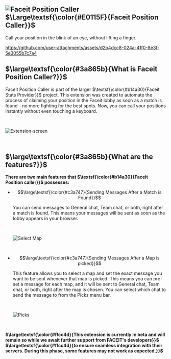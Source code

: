 ##  ![Faceit Position Caller](https://github.com/user-attachments/assets/c2ea1d2b-ac3e-408d-b017-dbe65a942a5e) $\Large\textsf{\color{#E0115F}{Faceit Position Caller}}$
Call your position in the blink of an eye, without lifting a finger. <br>

https://github.com/user-attachments/assets/d2b4dcc8-024a-41f0-8e3f-5e3055b7c7a4

## $\large\textsf{\color{#3a865b}{What is Faceit Position Caller?}}$

Faceit Position Caller is part of the larger $\textsf{\color{#b14a30}{Faceit Stats Provider}}$ project. This extension was created to automate the process of claiming your position in the Faceit lobby as soon as a match is found - no more fighting for the best spots.
Now, you can call your positions instantly without even touching a keyboard.

<br>

![Extension-screen](https://github.com/user-attachments/assets/95fcb079-413f-4884-8bb8-c055c5c36391)

<br>

## $\large\textsf{\color{#3a865b}{What are the features?}}$
**There are two main features that $\textsf{\color{#b14a30}{Faceit Position caller}}$ possesses:**

+ $$\large\textsf{\color{#c3a747}{Sending Messages After a Match is Found}}$$
  
   You can send messages to General chat, Team chat, or both, right after a match is found. This means your messages will be sent as soon as the lobby appears in your browser.
  
  <br>
  
   ![Select Map](https://github.com/user-attachments/assets/9896a658-a174-426a-85f6-6329aff118c5)

  <br>

+ $$\large\textsf{\color{#c3a747}{Sending Messages After a Map is picked}}$$
  
    This feature allows you to select a map and set the exact message you want to be sent whenever that map is picked. This means you can pre-set a message for each map, and it will be sent to General chat, Team chat, or both, right after the map is chosen.
    You can select which chat to send the message to from the Picks menu bar.
  
    <br>
    
    ![Picks](https://github.com/user-attachments/assets/ecc0c6c1-c85a-4082-ad90-201f47f84cc5)
  
  <br>
  
**$\large\textsf{\color{#ffcc4d}{This extension is currently in beta and will remain so while we await further support from FACEIT's developers}}$**
**$\large\textsf{\color{#ffcc4d}{to ensure seamless integration with their servers. During this phase, some features may not work as expected.}}$**
